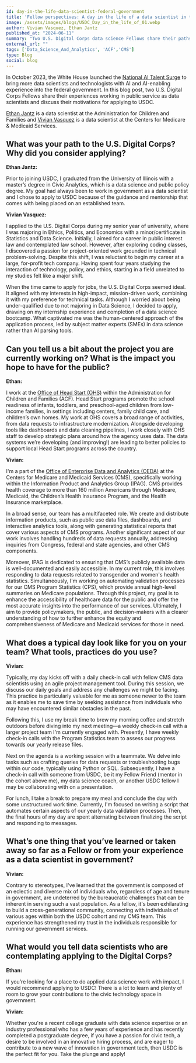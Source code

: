 ```yaml
---
id: day-in-the-life-data-scientist-federal-government
title: 'Fellow perspectives: A day in the life of a data scientist in the federal government'
image: /assets/images/blogs/USDC_Day_in_the_life_of_01.webp
author: Vivian Vasquez, Ethan Jantz
published_at: "2024-06-11"
summary: "Two U.S. Digital Corps data science Fellows share their paths and experiences as data scientists in the federal government."
external_url: ""
tags: ['Data_Science_And_Analytics', 'ACF','CMS']
type: Blog
social: blog
---
```


In October 2023, the White House launched the [National AI Talent Surge](https://ai.gov/apply/) to bring more data scientists and technologists with AI and AI-enabling experience into the federal government. 
In this blog post, two U.S. Digital Corps Fellows share their experiences working in public service as data scientists and discuss their motivations for applying to USDC.

[Ethan Jantz](https://digitalcorps.gsa.gov/fellows/ethan-jantz/) is a data scientist at the Administration for Children and Families and [Vivian Vasquez](https://digitalcorps.gsa.gov/fellows/vivian-vasquez/) is a data scientist at the Centers for Medicare & Medicaid Services.

## What was your path to the U.S. Digital Corps? Why did you consider applying?

**Ethan Jantz:**

Prior to joining USDC, I graduated from the University of Illinois with a master’s degree in Civic Analytics, which is a data science and public policy degree. 
My goal had always been to work in government as a data scientist and I chose to apply to USDC because of the guidance and mentorship that comes with being placed on an established team.

**Vivian Vasquez:**

I applied to the U.S. Digital Corps during my senior year of university, where I was majoring in Ethics, Politics, and Economics with a minor/certificate in Statistics and Data Science. 
Initially, I aimed for a career in public interest law and contemplated law school. However, after exploring coding classes, I discovered a passion for project-oriented work grounded in technical problem-solving. 
Despite this shift, I was reluctant to begin my career at a large, for-profit tech company. Having spent four years studying the interaction of technology, policy, and ethics, starting in a field unrelated to my studies felt like a major shift.

When the time came to apply for jobs, the U.S. Digital Corps seemed ideal. 
It aligned with my interests in high-impact, mission-driven work, combining it with my preference for technical tasks. 
Although I worried about being under-qualified due to not majoring in Data Science, I decided to apply, drawing on my internship experience and completion of a data science bootcamp. 
What captivated me was the human-centered approach of the application process, led by subject matter experts (SMEs) in data science rather than AI parsing tools.

## Can you tell us a bit about the project you are currently working on? What is the impact you hope to have for the public?

**Ethan:**

I work at the [Office of Head Start (OHS)](https://www.acf.hhs.gov/ohs) within the Administration for Children and Families (ACF). 
Head Start programs promote the school readiness of infants, toddlers, and preschool-aged children from low-income families, in settings including centers, family child care, and children’s own homes. 
My work at OHS covers a broad range of activities, from data requests to infrastructure modernization. 
Alongside developing tools like dashboards and data cleaning pipelines, I work closely with OHS staff to develop strategic plans around how the agency uses data. 
The data systems we’re developing (and improving!) are leading to better policies to support local Head Start programs across the country.

**Vivian:**

I'm a part of the [Office of Enterprise Data and Analytics (OEDA)](https://www.cms.gov/about-cms/leadership/office-enterprise-data-analytics) at the Centers for Medicare and Medicaid Services (CMS), specifically working within the Information Product and Analytics Group (IPAG). 
CMS provides health coverage to more than 160 million Americans through Medicare, Medicaid, the Children’s Health Insurance Program, and the Health Insurance marketplace.

In a broad sense, our team has a multifaceted role. We create and distribute information products, such as public use data files, dashboards, and interactive analytics tools, along with generating statistical reports that cover various aspects of CMS programs. 
Another significant aspect of our work involves handling hundreds of data requests annually, addressing inquiries from Congress, federal and state agencies, and other CMS components.

Moreover, IPAG is dedicated to ensuring that CMS’s publicly available data is well-documented and easily accessible. 
In my current role, this involves responding to data requests related to transgender and women's health statistics. Simultaneously, I'm working on automating validation processes for our CMS Program Statistics (CPS), which provide annual high-level summaries on Medicare populations. 
Through this project, my goal is to enhance the accessibility of healthcare data for the public and offer the most accurate insights into the performance of our services. 
Ultimately, I aim to provide policymakers, the public, and decision-makers with a clearer understanding of how to further enhance the equity and comprehensiveness of Medicare and Medicaid services for those in need.

## What does a typical day look like for you on your team? What tools, practices do you use?

**Vivian:**

Typically, my day kicks off with a daily check-in call with fellow CMS data scientists using an agile project management tool. 
During this session, we discuss our daily goals and address any challenges we might be facing. 
This practice is particularly valuable for me as someone newer to the team as it enables me to save time by seeking assistance from individuals who may have encountered similar obstacles in the past.

Following this, I use my break time to brew my morning coffee and stretch outdoors before diving into my next meeting—a weekly check-in call with a larger project team I'm currently engaged with. 
Presently, I have weekly check-in calls with the Program Statistics team to assess our progress towards our yearly release files.

Next on the agenda is a working session with a teammate. We delve into tasks such as crafting queries for data requests or troubleshooting bugs within our code, typically using Python or SQL. 
Subsequently, I have a check-in call with someone from USDC, be it my Fellow Friend (mentor in the cohort above me), my data science coach, or another USDC fellow I may be collaborating with on a presentation.

For lunch, I take a break to prepare my meal and conclude the day with some unstructured work time. Currently, I'm focused on writing a script that automates certain aspects of our yearly data validation processes. 
Then, the final hours of my day are spent alternating between finalizing the script and responding to messages.

## What’s one thing that you’ve learned or taken away so far as a Fellow or from your experience as a data scientist in government?

**Vivian:**

Contrary to stereotypes, I've learned that the government is composed of an eclectic and diverse mix of individuals who, regardless of age and tenure in government, are undeterred by the bureaucratic challenges that can be inherent in serving such a vast population. 
As a fellow, it's been exhilarating to build a cross-generational community, connecting with individuals of various ages within both the USDC cohort and my CMS team. 
This experience has strengthened my trust in the individuals responsible for running our government services. 

## What would you tell data scientists who are contemplating applying to the Digital Corps?

**Ethan:**

If you’re looking for a place to do applied data science work with impact, I would recommend applying to USDC! 
There is a lot to learn and plenty of room to grow your contributions to the civic technology space in government.

**Vivian:**

Whether you're a recent college graduate with data science expertise or an industry professional who has a few years of experience and has recently completed a postgraduate degree, if you have a passion for civic tech, a desire to be involved in an innovative hiring process, and are eager to contribute to a new wave of innovation in government tech, then USDC is the perfect fit for you. Take the plunge and apply! 
